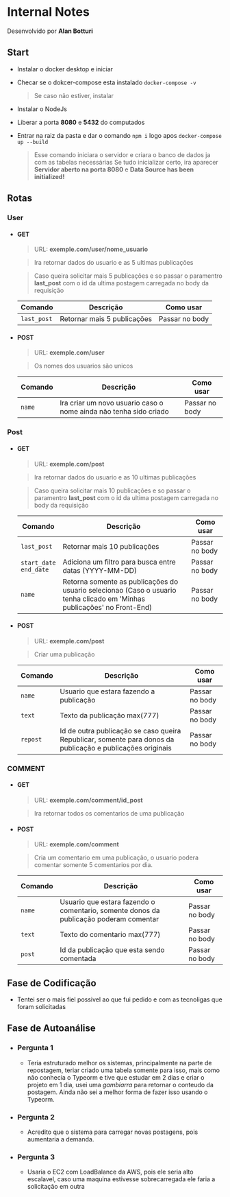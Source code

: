 # Internal Notes
Desenvolvido por **Alan Botturi**

## Start
 - Instalar o docker desktop e iniciar
 - Checar se o dokcer-compose esta instalado ```docker-compose -v```
    > Se caso não estiver, instalar
 - Instalar o NodeJs
 - Liberar a porta **8080** e **5432** do computados
 - Entrar na raiz da pasta e dar o comando ```npm i``` logo apos ```docker-compose up --build```
    
    > Esse comando iniciara o servidor e criara o banco de dados ja com as tabelas necessárias
    > Se tudo inicializar certo, ira aparecer</br> **Servidor aberto na porta 8080** e **Data Source has been initialized!**

## Rotas
### User
 - #### GET 
    >URL: **exemple.com/user/nome_usuario**

    >Ira retornar dados do usuario e as 5 ultimas publicações</br>

    >Caso queira solicitar mais 5 publicações e so passar o paramentro **last_post** com o id da ultima postagem carregada no body da requisição

    
    | Comando | Descrição | Como usar
    | --- | --- | --- |
    | `last_post` | Retornar mais 5 publicações | Passar no body |

 - #### POST
    >URL: **exemple.com/user**

    >Os nomes dos usuarios são unicos 

    | Comando | Descrição | Como usar
    | --- | --- | --- |
    | `name` | Ira criar um novo usuario caso o nome ainda não tenha sido criado | Passar no body |

### Post
 - #### GET 
    >URL: **exemple.com/post**

    >Ira retornar dados do usuario e as 10 ultimas publicações</br>

    >Caso queira solicitar mais 10 publicações e so passar o paramentro **last_post** com o id da ultima postagem carregada no body da requisição
    
    | Comando | Descrição | Como usar
    | --- | --- | --- |
    | `last_post` | Retornar mais 10 publicações | Passar no body |
    | `start_date` </br> `end_date` | Adiciona um filtro para busca entre datas (YYYY-MM-DD) | Passar no body |    
    | `name` | Retorna somente as publicações do usuario selecionao (Caso o usuario tenha clicado em 'Minhas publicações' no Front-End) | Passar no body |

 - #### POST
    >URL: **exemple.com/post**

    >Criar uma publicação

    | Comando | Descrição | Como usar
    | --- | --- | --- |
    | `name` | Usuario que estara fazendo a publicação | Passar no body |
    | `text` | Texto da publicação max(777) | Passar no body |
    | `repost` | Id de outra publicação se caso queira Republicar, somente para donos da publicação e publicações originais | Passar no body |

### COMMENT
 - #### GET 
    >URL: **exemple.com/comment/id_post**

    >Ira retornar todos os comentarios de uma publicação</br>

 - #### POST
    >URL: **exemple.com/comment**

    >Cria um comentario em uma publicação, o usuario podera comentar somente 5 comentarios por dia.

    | Comando | Descrição | Como usar
    | --- | --- | --- |
    | `name` | Usuario que estara fazendo o comentario, somente donos da publicação poderam comentar | Passar no body |
    | `text` | Texto do comentario max(777) | Passar no body |
    | `post` | Id da publicação que esta sendo comentada | Passar no body |


## Fase de Codificação
 - Tentei ser o mais fiel possivel ao que fui pedido e com as tecnoligas que foram solicitadas

## Fase de Autoanálise
 - ### Pergunta 1
    - Teria estruturado melhor os sistemas, principalmente na parte de repostagem, teriar criado uma tabela somente para isso, 
    mais como não conhecia o Typeorm e tive que estudar em 2 dias e criar o projeto em 1 dia, usei uma _gambiarra_ para retornar o conteudo da postagem. Ainda não sei a melhor forma de fazer isso usando o Typeorm.

 - ### Pergunta 2
    - Acredito que o sistema para carregar novas postagens, pois aumentaria a demanda.

 - ### Pergunta 3
    - Usaria o EC2 com LoadBalance da AWS, pois ele seria alto escalavel, caso uma maquina estivesse sobrecarregada ele faria a solicitação em outra
